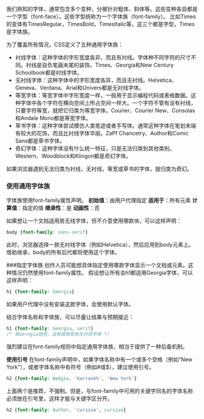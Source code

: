 我们熟知的字体，通常包含多个变种，分被针对粗体、斜体等。这些变种各自都是一个字型（font-face）。这些字型统称为一个字体族（font-family）。
比如Times的变体有TimesRegular，TimesBold，TimesItalic等，这三个都是字型，Times是字体族。

为了覆盖所有情况，CSS定义了五种通用字体族：
* 衬线字体：这种字体的字形宽度各异，而且有衬线。字体种不同字符的尺寸不同。衬线是自负笔画末尾的装饰。Times、Georgia和New Century Schoolbook都是衬线字体。
* 无衬线字体：这种字体中的字形宽度各异，而且无衬线。Helvetica、Geneva、Verdana、Arial和Univers都是无衬线字体。
* 等宽字体：等宽字体中字形宽度一样，一般用于显示编程代码或表格数据。这种字体中各个字符在横向空间上所占空间一样大。一个字符不管有没有衬线，只要字符等宽，就把它归类为等宽字体。Courier、Courier New、Consolas和Andale Mono都是等宽字体。
* 草书字体：这种字体尝试模仿人类笔迹或者手写体。通常这种字体在笔划末端有较大的花饰，而且比衬线字体华丽。ZaPf Chancetry、Author和Comic Sans都是草书字体。
* 奇幻字体：这种字体没有什么统一特征，只是无法归类到其他类别。Western、Woodblock和Klingon都是奇幻字体。

如果浏览器遇到无法归类为衬线，无衬线，等宽或草书的字体，就归类为奇幻。

### 使用通用字体族
字体族使用font-family属性声明。
**初始值**：由用户代理指定
**适用于**：所有元素
**计算值**：指定的值
**继承性**：是
**动画性**：否

如果想让一个文档适用房无线字体，但不介意使用哪款块，可以这样声明：
```CSS
body {font-family: sans-serif}
```
此时，浏览器选择一款无衬线字体（例如Helvetica），然后应用到body元素上。借助继承，body的所有后代都将使用这个字体。

###指定字体族
创作人员可能想具体指定使用哪款字体显示一个文档或元素。这种情况仍然使用font-family属性。
假设想让所有会h1都适用Georgia字体，可以这样声明：
```CSS
h1 {font-family: Georgia}
```
如果用户代理中没有安装这款字体，会使用默认字体。

结合字体名称和字体族，可以尽量让结果与预期接近：
```CSS
h1 {font-family: Georgia, serif}
/* 有Gerogia就用，没有就用其他无衬线字体 */
```
强烈建议在font-family规则中指定通用字体族，相当于提供了一种后备机制。

**使用引号**
在font-family声明中，如果字体名称中有一个或多个空格（例如“New York”），或者字体名称中有符号（例如#或$），建议使用引号。
```CSS
h2 {font-family: Wedgie, 'Karrank%', 'New York'}
```

上面两个是推荐，不强制。但是，与font-family中可用的关键字同名的字体名称必须放在引号里，这样才能与关键字区分开。
```CSS
h2 {font-family: Author, 'cursive', cursive}
```